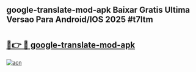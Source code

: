 ## google-translate-mod-apk Baixar Gratis Ultima Versao Para Android/IOS 2025 #t7ltm

# <h2><a href="https://ainizakaria.my?title=google-translate-mod-apk&ref=20M">🔗👉 🔴 google-translate-mod-apk</a></h2>

[![acn](https://github.com/user-attachments/assets/0f9c940e-d8b0-45ae-aac7-cd30a18b3e1c)](https://ainizakaria.my?title=google-translate-mod-apk&ref=20M)


